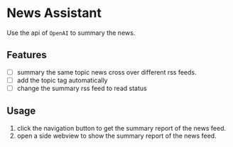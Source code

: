 # News Assistant

Use the api of `OpenAI` to summary the news.

## Features

- [ ] summary the same topic news cross over different rss feeds.
- [ ] add the topic tag automatically
- [ ] change the summary rss feed to read status

## Usage

1. click the navigation button to get the summary report of the news feed.
2. open a side webview to show the summary report of the news feed.
